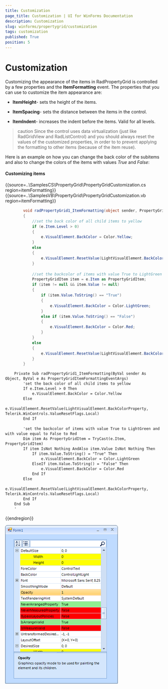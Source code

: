 ```yaml
---
title: Customization
page_title: Customization | UI for WinForms Documentation
description: Customization
slug: winforms/propertygrid/customization
tags: customization
published: True
position: 5
---
```


# Customization

Customizing the appearance of the items in RadPropertyGrid is controlled by a few properties and the __ItemFormatting__ event. The properties that you can use to customize the item appearance are:

* __ItemHeight__- sets the height of the items.

* __ItemSpacing__- sets the distance between the items in the control.

* __ItemIndent__- increases the indent before the items. Valid for all levels.

>caution Since the control uses data virtualization (just like RadGridView and RadListControl) and you should always reset the values of the customized properties, in order to to prevent applying the formatting to other items (because of the item reuse).
>

Here is an example on how you can change the back color of the subitems and also to change the colors of the items with values *True* and *False*:

#### Customizing items

{{source=..\SamplesCS\PropertyGrid\PropertyGridCustomization.cs region=itemFormatting}} 
{{source=..\SamplesVB\PropertyGrid\PropertyGridCustomization.vb region=itemFormatting}} 

````C#
        void radPropertyGrid1_ItemFormatting(object sender, PropertyGridItemFormattingEventArgs e)
        {
            //set the back color of all child items to yellow
            if (e.Item.Level > 0)
            {
                e.VisualElement.BackColor = Color.Yellow;
            }
            else
            {
                e.VisualElement.ResetValue(LightVisualElement.BackColorProperty, Telerik.WinControls.ValueResetFlags.Local);
            }

            //set the backcolor of items with value True to LightGreen and with value equal to False to Red
            PropertyGridItem item = e.Item as PropertyGridItem;
            if (item != null && item.Value != null)
            {
                if (item.Value.ToString() == "True")
                {
                    e.VisualElement.BackColor = Color.LightGreen;
                }
                else if (item.Value.ToString() == "False")
                {
                    e.VisualElement.BackColor = Color.Red;
                }
            }
            else
            {
                e.VisualElement.ResetValue(LightVisualElement.BackColorProperty, Telerik.WinControls.ValueResetFlags.Local);
            }
        }
````
````VB.NET
    Private Sub radPropertyGrid1_ItemFormatting(ByVal sender As Object, ByVal e As PropertyGridItemFormattingEventArgs)
        'set the back color of all child items to yellow
        If e.Item.Level > 0 Then
            e.VisualElement.BackColor = Color.Yellow
        Else
            e.VisualElement.ResetValue(LightVisualElement.BackColorProperty, Telerik.WinControls.ValueResetFlags.Local)
        End If

        'set the backcolor of items with value True to LightGreen and with value equal to False to Red
        Dim item As PropertyGridItem = TryCast(e.Item, PropertyGridItem)
        If item IsNot Nothing AndAlso item.Value IsNot Nothing Then
            If item.Value.ToString() = "True" Then
                e.VisualElement.BackColor = Color.LightGreen
            ElseIf item.Value.ToString() = "False" Then
                e.VisualElement.BackColor = Color.Red
            End If
        Else
            e.VisualElement.ResetValue(LightVisualElement.BackColorProperty, Telerik.WinControls.ValueResetFlags.Local)
        End If
    End Sub
    '
````

{{endregion}} 

![propertygrid-customization](images/propertygrid-customization.png)